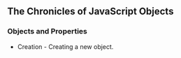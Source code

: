 ## The Chronicles of JavaScript Objects
### Objects and Properties
 - Creation - Creating a new object.
